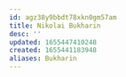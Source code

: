 ```yaml
---
id: agz38y9bbdt78xkn0gm57am
title: Nikolai Bukharin
desc: ''
updated: 1655447410248
created: 1655441183948
aliases: Bukharin
---
```


